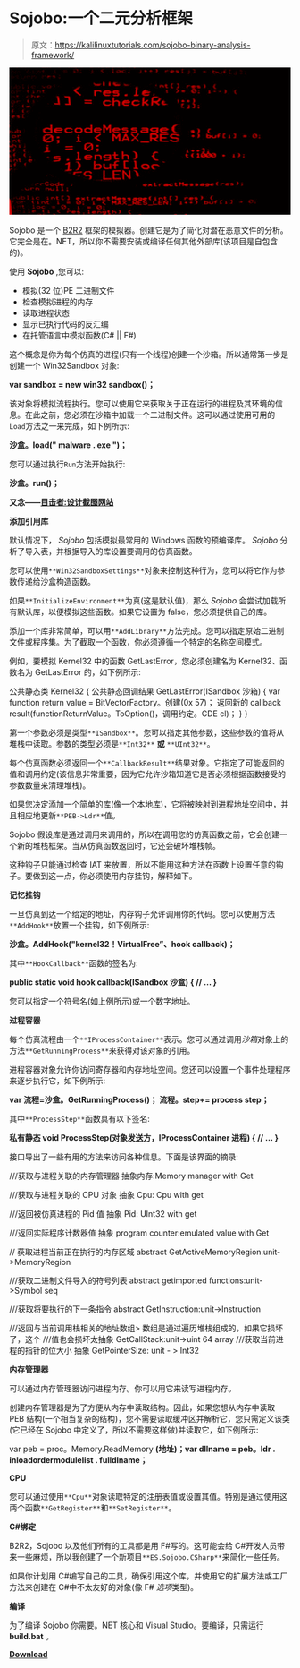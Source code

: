 # Sojobo:一个二元分析框架

> 原文：<https://kalilinuxtutorials.com/sojobo-binary-analysis-framework/>

[![Sojobo : A Binary Analysis Framework](img//d4fe1793c147f137e2a82ef766466a85.png "Sojobo : A Binary Analysis Framework")](https://1.bp.blogspot.com/-rXx6fd20AFk/XcV5JTNo8xI/AAAAAAAADWM/8RIj5WdZKbELr6L8x_GqW68-kqcYNshsACLcBGAsYHQ/s1600/Sohojo.png)

Sojobo 是一个 [B2R2](https://b2r2.org/) 框架的模拟器。创建它是为了简化对潜在恶意文件的分析。它完全是在。NET，所以你不需要安装或编译任何其他外部库(该项目是自包含的)。

使用 **Sojobo** ,您可以:

*   模拟(32 位)PE 二进制文件
*   检查模拟进程的内存
*   读取进程状态
*   显示已执行代码的反汇编
*   在托管语言中模拟函数(C# || F#)

这个概念是你为每个仿真的进程(只有一个线程)创建一个沙箱。所以通常第一步是创建一个 Win32Sandbox 对象:

**var sandbox = new win32 sandbox()；**

该对象将模拟流程执行。您可以使用它来获取关于正在运行的进程及其环境的信息。在此之前，您必须在沙箱中加载一个二进制文件。这可以通过使用可用的`Load`方法之一来完成，如下例所示:

**沙盒。load(" malware . exe ")；**

您可以通过执行`Run`方法开始执行:

**沙盒。run()；**

**又念——[目击者:设计截图网站](http://kalilinuxtutorials.com/eyewitness-designed-take-screenshots-websites/)**

**添加引用库**

默认情况下， *Sojobo* 包括模拟最常用的 Windows 函数的预编译库。 *Sojobo* 分析了导入表，并根据导入的库设置要调用的仿真函数。

您可以使用`**Win32SandboxSettings**`对象来控制这种行为，您可以将它作为参数传递给沙盒构造函数。

如果`**InitializeEnvironment**`为真(这是默认值)，那么 *Sojobo* 会尝试加载所有默认库，以便模拟这些函数。如果它设置为 false，您必须提供自己的库。

添加一个库非常简单，可以用`**AddLibrary**`方法完成。您可以指定原始二进制文件或程序集。为了截取一个函数，你必须遵循一个特定的名称空间模式。

例如，要模拟 Kernel32 中的函数 GetLastError，您必须创建名为 Kernel32、函数名为 GetLastError 的，如下例所示:

公共静态类 Kernel32
{
公共静态回调结果 GetLastError(ISandbox 沙箱)
{
var function return value = BitVectorFactory。创建(0x 57)；
返回新的 callback result(functionReturnValue。ToOption()，调用约定。CDE cl)；
}
}

第一个参数必须是类型`**ISandbox**`。您可以指定其他参数，这些参数的值将从堆栈中读取。参数的类型必须是`**Int32**` **或** `**UInt32**`。

每个仿真函数必须返回一个`**CallbackResult**`结果对象。它指定了可能返回的值和调用约定(该信息非常重要，因为它允许沙箱知道它是否必须根据函数接受的参数数量来清理堆栈)。

如果您决定添加一个简单的库(像一个本地库)，它将被映射到进程地址空间中，并且相应地更新`**PEB->Ldr**`值。

Sojobo 假设库是通过调用来调用的，所以在调用您的仿真函数之前，它会创建一个新的堆栈框架。当从仿真函数返回时，它还会破坏堆栈帧。

这种钩子只能通过检查 IAT 来放置，所以不能用这种方法在函数上设置任意的钩子。要做到这一点，你必须使用内存挂钩，解释如下。

**记忆挂钩**

一旦仿真到达一个给定的地址，内存钩子允许调用你的代码。您可以使用方法`**AddHook**`放置一个挂钩，如下例所示:

**沙盒。AddHook("kernel32！VirtualFree”、hook callback)；**

其中`**HookCallback**`函数的签名为:

**public static void hook callback(ISandbox 沙盒)
{
// …
}**

您可以指定一个符号名(如上例所示)或一个数字地址。

**过程容器**

每个仿真流程由一个`**IProcessContainer**`表示。您可以通过调用*沙箱*对象上的方法`**GetRunningProcess**`来获得对该对象的引用。

进程容器对象允许你访问寄存器和内存地址空间。您还可以设置一个事件处理程序来逐步执行它，如下例所示:

**var 流程=沙盒。GetRunningProcess()；
流程。step+= process step；**

其中`**ProcessStep**`函数具有以下签名:

**私有静态 void ProcessStep(对象发送方，IProcessContainer 进程)
{
// …
}**

接口导出了一些有用的方法来访问各种信息。下面是该界面的摘录:

///获取与进程关联的内存管理器
抽象内存:Memory manager with Get

///获取与进程关联的 CPU 对象
抽象 Cpu: Cpu with get

///返回被仿真进程的 Pid 值
抽象 Pid: UInt32 with get

///返回实际程序计数器值
抽象 program counter:emulated value with Get

// 获取进程当前正在执行的内存区域 abstract GetActiveMemoryRegion:unit->MemoryRegion

///获取二进制文件导入的符号列表
abstract getimported functions:unit->Symbol seq

///获取将要执行的下一条指令
abstract GetInstruction:unit->Instruction

///返回与当前调用栈相关的地址数组> 数组是通过遍历堆栈组成的，如果它损坏了，这个
///值也会损坏太抽象 GetCallStack:unit->uint 64 array
///获取当前进程的指针的位大小
抽象 GetPointerSize: unit - > Int32

**内存管理器**

可以通过内存管理器访问进程内存。你可以用它来读写进程内存。

创建内存管理器是为了方便从内存中读取结构。因此，如果您想从内存中读取 PEB 结构(一个相当复杂的结构)，您不需要读取缓冲区并解析它，您只需定义该类(它已经在 Sojobo 中定义了，所以不需要这样做)并读取它，如下例所示:

var peb = proc。Memory.ReadMemory <peb32>**(地址)；**</peb32><peb32>**var dllname = peb。ldr . inloadordermodulelist . fulldlname；**</peb32>

**CPU**

您可以通过使用`**Cpu**`对象读取特定的注册表值或设置其值。特别是通过使用这两个函数`**GetRegister**`和`**SetRegister**`。

**C#绑定**

B2R2，Sojobo 以及他们所有的工具都是用 F#写的。这可能会给 C#开发人员带来一些麻烦，所以我创建了一个新项目`**ES.Sojobo.CSharp**`来简化一些任务。

如果你计划用 C#编写自己的工具，确保引用这个库，并使用它的扩展方法或工厂方法来创建在 C#中不太友好的对象(像 F# *选项*类型)。

**编译**

为了编译 Sojobo 你需要。NET 核心和 Visual Studio。要编译，只需运行 **build.bat** 。

[**Download**](https://github.com/enkomio/Sojobo)